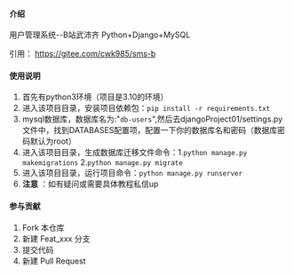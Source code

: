

#### 介绍
用户管理系统--B站武沛齐
Python+Django+MySQL

引用： https://gitee.com/cwk985/sms-b

#### 使用说明
1. 首先有python3环境（项目是3.10的环境）
2. 进入该项目目录，安装项目依赖包：`pip install -r requirements.txt`
3. mysql数据库，数据库名为:"`db-users`",然后去djangoProject01/settings.py文件中，找到DATABASES配置项，配置一下你的数据库名和密码（数据库密码默认为root）
4. 进入该项目目录，生成数据库迁移文件命令：1.`python manage.py makemigrations` 2.`python manage.py migrate`
5. 进入该项目目录，运行项目命令：`python manage.py runserver`
6.  **注意** ：如有疑问或需要具体教程私信up


#### 参与贡献

1.  Fork 本仓库
2.  新建 Feat_xxx 分支
3.  提交代码
4.  新建 Pull Request



